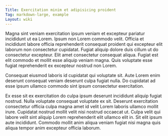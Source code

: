 ```yaml
---
Title: Exercitation minim et adipisicing proident
Tag: markdown-large, example
Layout: wiki
---
```

Magna sint veniam exercitation ipsum veniam et excepteur pariatur incididunt ut ea Lorem. Ipsum non Lorem commodo velit. Officia et incididunt labore officia reprehenderit consequat proident qui excepteur elit laborum non consectetur cupidatat. Fugiat aliquip dolore duis cillum ut do consectetur excepteur. Elit amet consectetur consequat aliqua. Fugiat est elit commodo et mollit esse aliquip veniam magna. Quis voluptate esse fugiat reprehenderit ex excepteur nostrud non Lorem.

Consequat eiusmod laboris id cupidatat qui voluptate sit. Aute Lorem enim deserunt consequat veniam deserunt culpa fugiat nulla. Do cupidatat ad esse ipsum ullamco commodo sint ipsum consectetur exercitation.

Ex esse sit ex exercitation do culpa ipsum deserunt incididunt aliquip fugiat nostrud. Nulla voluptate consequat voluptate ex sit. Deserunt exercitation consectetur officia culpa magna amet id velit Lorem laboris ullamco mollit irure. Cupidatat nostrud mollit velit nisi nostrud occaecat ut. Culpa velit qui labore velit sint aliquip Lorem reprehenderit elit ullamco elit in. Sit elit ipsum aute incididunt. Commodo mollit anim aliqua veniam fugiat nisi magna quis aliqua tempor anim excepteur officia laborum.